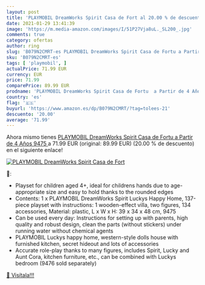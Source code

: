 ```yaml
---
layout: post
title: 'PLAYMOBIL DreamWorks Spirit Casa de Fort al 20.00 % de descuento'
date: 2021-01-29 13:41:39
image: 'https://m.media-amazon.com/images/I/51P27Vja8uL._SL200_.jpg'
comments: true
category: ofertas
author: ring
slug: 'B079N2CMRT-es PLAYMOBIL DreamWorks Spirit Casa de Fortu a Partir de 4...'
sku: 'B079N2CMRT-es'
tags: [ 'playmobil', ]
actualPrice: 71.99 EUR
currency: EUR
price: 71.99
comparePrice: 89.99 EUR
prodname: 'PLAYMOBIL DreamWorks Spirit Casa de Fortu  a Partir de 4 Años  9475 '
country: 'es'
flag: '🇪🇸'
buyurl: 'https://www.amazon.es/dp/B079N2CMRT/?tag=tolees-21'
descuento: '20.00'
average: '71.99'
---
```


Ahora mismo tienes [PLAYMOBIL DreamWorks Spirit Casa de Fortu  a Partir de 4 Años  9475 ](https://www.amazon.es/dp/B079N2CMRT/?tag=tolees-21) a 71.99 EUR (original: 89.99 EUR) (20.00 %  de descuento) en el siguiente enlace!

[![PLAYMOBIL DreamWorks Spirit Casa de Fort](https://m.media-amazon.com/images/I/51P27Vja8uL._SL200_.jpg)](https://www.amazon.es/dp/B079N2CMRT/?tag=tolees-21)

🔎:

- Playset for children aged 4+, ideal for childrens hands due to age-appropriate size and easy to hold thanks to the rounded edges
- Contents: 1 x PLAYMOBIL DreamWorks Spirit Luckys Happy Home, 137-piece playset with instructions: 1 wooden-effect villa, two figures, 134 accessories, Material: plastic, L x W x H: 39 x 34 x 48 cm, 9475
- Can be used every day: Instructions for setting up with parents, high quality and robust design, clean the parts (without stickers) under running water without chemical agents
- PLAYMOBIL Luckys happy home, western-style dolls house with furnished kitchen, secret hideout and lots of accessories
- Accurate role-play thanks to many figures, includes Spirit, Lucky and Aunt Cora, kitchen furniture, etc., can be combined with Luckys bedroom (9476 sold separately)

[🛒 Visítala!!!](https://www.amazon.es/dp/B079N2CMRT/?tag=tolees-21)
